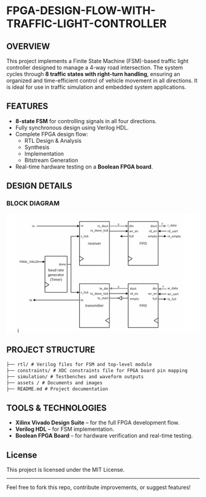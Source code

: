 # FPGA-DESIGN-FLOW-WITH-TRAFFIC-LIGHT-CONTROLLER

## OVERVIEW

This project implements a Finite State Machine (FSM)-based traffic light controller designed to manage a 4-way road intersection. The system cycles through **8 traffic states with right-turn handling**, ensuring an organized and time-efficient control of vehicle movement in all directions. It is ideal for use in traffic simulation and embedded system applications.

## FEATURES

- **8-state FSM** for controlling signals in all four directions.
- Fully synchronous design using Verilog HDL.
- Complete FPGA design flow:
  - RTL Design & Analysis
  - Synthesis
  - Implementation
  - Bitstream Generation
- Real-time hardware testing on a **Boolean FPGA board**.

## DESIGN DETAILS

### BLOCK DIAGRAM
  <img src="https://github.com/SUHANI102003/FPGA-DESIGN-FLOW-WITH-TRAFFIC-LIGHT-CONTROLLER/blob/main/assets/images/Screenshot%202025-08-03%20052922.png" width="600"/>





## PROJECT STRUCTURE
```
├── rtl/ # Verilog files for FSM and top-level module
├── constraints/ # XDC constraints file for FPGA board pin mapping
├── simulation/ # Testbenches and waveform outputs
├── assets / # Documents and images
├── README.md # Project documentation
```

## TOOLS & TECHNOLOGIES

- **Xilinx Vivado Design Suite** – for the full FPGA development flow.
- **Verilog HDL** – for FSM implementation.
- **Boolean FPGA Board** – for hardware verification and real-time testing.
  
## License

This project is licensed under the MIT License.

---

Feel free to fork this repo, contribute improvements, or suggest features!


